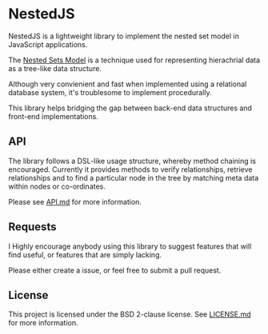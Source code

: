 NestedJS
========

NestedJS is a lightweight library to implement the nested set model 
in JavaScript applications. 

The [Nested Sets Model](https://en.wikipedia.org/wiki/Nested_set_model)
is a technique used for representing hierachrial data as a tree-like data
structure.

Although very convienient and fast when implemented using a relational 
database system, it's troublesome to implement procedurally.

This library helps bridging the gap between back-end data structures
and front-end implementations. 

API
----
The library follows a DSL-like usage structure, whereby method chaining
is encouraged. Currently it provides methods to verify relationships,
retrieve relationships and to find a particular node in the tree
by matching meta data within nodes or co-ordinates.

Please see [API.md](API.md) for more information.

Requests
----
I Highly encourage anybody using this library to suggest features
that will find useful, or features that are simply lacking.

Please either create a issue, or feel free to submit a pull request.

License
----
This project is licensed under the BSD 2-clause license.
See [LICENSE.md](LICENSE.md) for more information.

